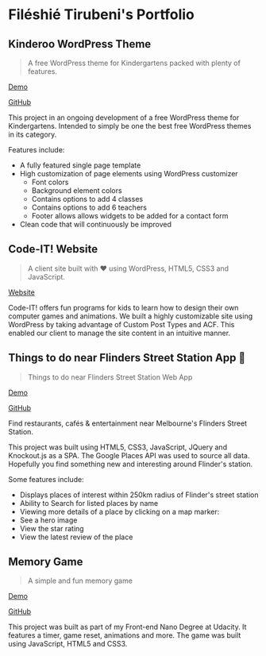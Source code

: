 # Filéshié Tirubeni's Portfolio


## Kinderoo WordPress Theme 
> A free WordPress theme for Kindergartens packed with plenty of features.

[Demo](https://kinderoo.powerwebpress.com.au)

[GitHub](https://github.com/Fileshie/kinderoo)

This project in an ongoing development of a free WordPress theme for Kindergartens. Intended to simply be one the best free WordPress themes in its category.

Features include:
* A fully featured single page template
* High customization of page elements using WordPress customizer
  * Font colors
  * Background element colors
  * Contains options to add 4 classes
  * Contains options to add 6 teachers
  * Footer allows allows widgets to be added for a contact form
* Clean code that will continuously be improved



## Code-IT! Website

> A client site built with ❤️ using WordPress, HTML5, CSS3 and JavaScript.
 
[Website](http://code-it.com.au)

Code-IT! offers fun programs for kids to learn how to design their own computer games and animations. 
We built a highly customizable site using WordPress by taking advantage of Custom Post Types and ACF. This enabled our client to manage the site content in an intuitive manner.



## Things to do near Flinders Street Station App 🚉

> Things to do near Flinders Street Station Web App

[Demo](https://fileshie.github.io/melbourne-flinders-station/)

[GitHub](https://github.com/Fileshie/melbourne-flinders-station)


Find restaurants, cafés & entertainment near Melbourne's Flinders Street Station.

This project was built using HTML5, CSS3, JavaScript, JQuery and Knockout.js as a SPA. The Google Places API was used to source all data. Hopefully you find something new and interesting around Flinder's station.

Some features include:
* Displays places of interest within 250km radius of Flinder's street station
* Ability to Search for listed places by name
* Viewing more details of a place by clicking on a map marker:
 * See a hero image
 * View the star rating
 * View the latest review of the place

## Memory Game

> A simple and fun memory game 

[Demo](https://fileshie.github.io/memory-game/)

[GitHub](https://fileshie.github.io/memory-game)

This project was built as part of my Front-end Nano Degree at Udacity. It features a timer, game reset, animations and more. 
The game was built using JavaScript, HTML5 and CSS3.
